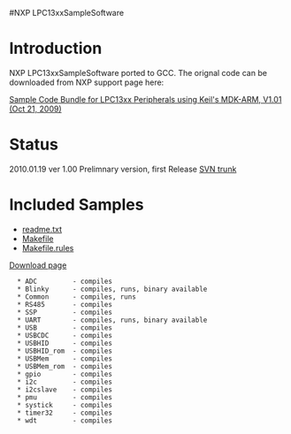 #NXP LPC13xxSampleSoftware

# Introduction #

NXP LPC13xxSampleSoftware ported to GCC.
The orignal code can be downloaded from NXP support page here:

[Sample Code Bundle for LPC13xx Peripherals using Keil's MDK-ARM, V1.01 (Oct 21, 2009) ](http://ics.nxp.com/support/documents/microcontrollers/zip/code.bundle.lpc13xx.keil.zip)

# Status #
2010.01.19  ver 1.00    Prelimnary version, first Release [SVN trunk](http://code.google.com/p/32bitmicro/source/browse/trunk/src/nxp/lpc13xx/LPC13xx_SampleSoftware/)
# Included Samples #
  * [readme.txt](http://code.google.com/p/32bitmicro/source/browse/trunk/src/nxp/lpc13xx/LPC13xx_SampleSoftware/readme.txt)
  * [Makefile](http://code.google.com/p/32bitmicro/source/browse/trunk/src/nxp/lpc13xx/LPC13xx_SampleSoftware/Makefile)
  * [Makefile.rules](http://code.google.com/p/32bitmicro/source/browse/trunk/src/nxp/lpc13xx/LPC13xx_SampleSoftware/Makefile.rules)

[Download page ](http://www.32bitmicro.com/software/downloads/category/1-lpc13xxsamplesoftware)
```
  * ADC         - compiles
  * Blinky      - compiles, runs, binary available
  * Common      - compiles, runs
  * RS485       - compiles
  * SSP         - compiles
  * UART        - compiles, runs, binary available
  * USB         - compiles
  * USBCDC      - compiles
  * USBHID      - compiles
  * USBHID_rom  - compiles
  * USBMem      - compiles
  * USBMem_rom  - compiles
  * gpio        - compiles
  * i2c         - compiles
  * i2cslave    - compiles
  * pmu         - compiles
  * systick     - compiles
  * timer32     - compiles
  * wdt         - compiles
```
